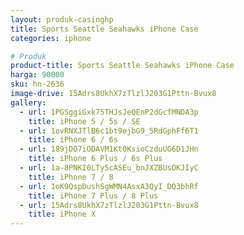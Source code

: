 ```yaml
---
layout: produk-casinghp
title: Sports Seattle Seahawks iPhone Case
categories: iphone

# Produk
product-title: Sports Seattle Seahawks iPhone Case
harga: 90000
sku: hn-2636
image-drive: 15Adrs8UkhX7zTlzlJ203G1Pttn-Bvux8
gallery:
  - url: 1PGSggiGxk75THJsJeQEnP2dGcfMNDA3p
    title: iPhone 5 / 5s / SE
  - url: 1ovRNXJTlB6c1bt9ejbG9_5RdGphFf6T1
    title: iPhone 6 / 6s
  - url: 189jDO7iODAVM1Kt0KsioCzduUG6D1JHn
    title: iPhone 6 Plus / 6s Plus
  - url: 1a-8PNKI0LTy5cASEu_bnJXZBUsOKJIyC
    title: iPhone 7 / 8
  - url: 1oK9QspDushSgWMN4AsxA3QyI_DQ3bhRf
    title: iPhone 7 Plus / 8 Plus
  - url: 15Adrs8UkhX7zTlzlJ203G1Pttn-Bvux8
    title: iPhone X
---
```

